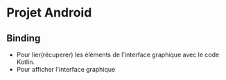 # Projet Android

## Binding
- Pour lier(récuperer) les éléments de l'interface graphique avec le code Kotlin.
- Pour afficher l'interface graphique 